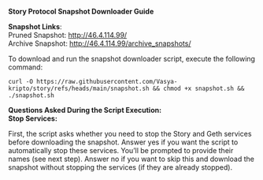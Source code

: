 **Story Protocol Snapshot Downloader Guide**

**Snapshot Links**:   
Pruned Snapshot: http://46.4.114.99/   
Archive Snapshot: http://46.4.114.99/archive_snapshots/   

To download and run the snapshot downloader script, execute the following command:  
```
curl -O https://raw.githubusercontent.com/Vasya-kripto/story/refs/heads/main/snapshot.sh && chmod +x snapshot.sh && ./snapshot.sh
```   

**Questions Asked During the Script Execution:**   
**Stop Services:**   

First, the script asks whether you need to stop the Story and Geth services before downloading the snapshot.
Answer yes if you want the script to automatically stop these services. You’ll be prompted to provide their names (see next step).
Answer no if you want to skip this and download the snapshot without stopping the services (if they are already stopped).
